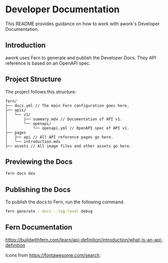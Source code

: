 # Developer Documentation

This README provides guidance on how to work with awork's Developer Documentation.

## Introduction

awork uses Fern to generate and publish the Developer Docs. They API reference is based on an OpenAPI spec.

## Project Structure

The project follows this structure:

```plaintext
fern/
├── docs.yml // The main Fern configuration goes here.
├── apis/
│   └── v1/
│       ├── summary.mdx // Documentation of API v1.
│       └── openapi/
│           └── openapi.yml // OpenAPI spec of API v1.
├── pages
│   ├── api // All API reference pages go here.
│   └── introduction.mdx 
├── assets // All image files and other assets go here.
```

## Previewing the Docs

```sh
fern docs dev
```

## Publishing the Docs

To publish the docs to Fern, run the following command.

```sh
fern generate --docs --log-level debug
```

## Fern Documentation

<https://buildwithfern.com/learn/api-definition/introduction/what-is-an-api-definition>

Icons from <https://fontawesome.com/search>.
